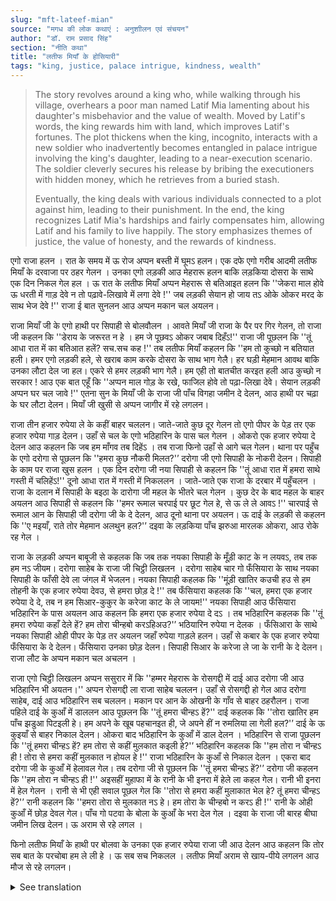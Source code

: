 ```yaml
---
slug: "mft-lateef-mian"
source: "मगध की लोक कथाएं : अनुशाीलन एवं संचयन"
author: "डॉ. राम प्रसाद सिंह"
section: "नीति कथा"
title: "लतीफ मियाँ के होसियारी"
tags: "king, justice, palace intrigue, kindness, wealth"
---
```

<blockquote>
The story revolves around a king who, while walking through his village, overhears a poor man named Latif Mia lamenting about his daughter's misbehavior and the value of wealth. Moved by Latif's words, the king rewards him with land, which improves Latif's fortunes. The plot thickens when the king, incognito, interacts with a new soldier who inadvertently becomes entangled in palace intrigue involving the king's daughter, leading to a near-execution scenario. The soldier cleverly secures his release by bribing the executioners with hidden money, which he retrieves from a buried stash. 

Eventually, the king deals with various individuals connected to a plot against him, leading to their punishment. In the end, the king recognizes Latif Mia's hardships and fairly compensates him, allowing Latif and his family to live happily. The story emphasizes themes of justice, the value of honesty, and the rewards of kindness.
</blockquote>

एगो राजा हलन । रात के समय में ऊ रोज अप्पन बस्ती में घूमऽ हलन। एक दफे एगो गरीब आदमी लतीफ मियाँ के दरवाजा पर ठहर गेलन । उनका एगो लड़की आउ मेहरारू हलन बाकि लड़किया दोसरा के साथे एक दिन निकल गेल हल । ऊ रात के लतीफ मियाँ अप्पन मेहरारू से बतिआइत हलन कि ''जेकरा माल होवे ऊ धरती में गाड़ देवे न तो पढ़ावे-लिखावे में लगा देवे !'' जब लड़की सेयान हो जाय तऽ ओके ओकर मरद के साथ भेज देवे !'' राजा ई बात सुनलन आउ अप्पन मकान चल अयलन। 

राजा मियाँ जी के एगो हाथी पर सिपाही से बोलवौलन । आवते मियाँ जी राजा के पैर पर गिर गेलन, तो राजा जी कहलन कि ''डेराय के जरूरत न हे । हम जे पूछवऽ ओकर जबाब दिहँऽ!'' राजा जी पूछलन कि ''तूं आधा रात में का बतिआत हलें? सच.सच कह !'' तब लतीफ मियाँ कहलन कि ''हम तो कुच्छो न बतियात हली। हमर एगो लड़की हले, से खराब काम करके दोसरा के साथ भाग गेलै। हर घड़ी मेहमान आवथ बाकि उनका लौटा देल जा हल। एकरे से हमर लड़की भाग गेलै। हम एही तो बातचीत करइत हली आउ कुच्छो न सरकार ! आउ एक बात एहूँ कि ''अप्पन माल गोड़ के रखे, फाजिल होवे तो पढ़ा-लिखा देवे। सेयान लड़की अप्पन घर चल जावे !'' एतना सुन के मियाँ जी के राजा जी पाँच विगहा जमीन दे देलन, आउ हाथी पर चढ़ा के घर लौटा देलन। मियाँ जी खुसी से अप्पन जागीर में रहे लगलन।
 
राजा तीन हजार रुपेया ले के कहीं बाहर चललन। जाते-जाते कुछ दूर गेलन तो एगो पीपर के पेड़ तर एक हजार रुपेया गाड़ देलन। उहाँ से चल के एगो भठिहारिन के पास चल गेलन । ओकरो एक हजार रुपेया दे देलन आउ कहलन कि जब हम माँगव तब दिहेंऽ । तब राजा फिनो उहाँ से आगे चल गेलन। थाना पर पहुँच के एगो दरोगा से पूछलन कि ''हमरा कुछ नौकरी मिलत?'’ दरोगा जी एगो सिपाही के नोकरी देलन। सिपाही के काम पर राजा खुस हलन । एक दिन दरोगा जी नया सिपाही से कहलन कि ''तूं आधा रात में हमरा साथे गस्ती में चलिहेंऽ!'' दूनो आधा रात में गस्ती में निकललन । जाते-जाते एक राजा के दरबार में पहुँचलन । राजा के दलान में सिपाही के बइठा के दारोगा जी महल के भीतरे चल गेलन । कुछ देर के बाद महल के बाहर अयलन आउ सिपाही से कहलन कि ''हमर रूमाल चरपाई पर छूट गेल हे, से ऊ ले ले आवऽ !'' चारपाई से रूमाल आन के सिपाही जी दरोगा जी के दे देलन, आउ दूनो थाना पर अयलन। ऊ दाई के लड़की से कहलन कि ''ए मइयाँ, राते तोर मेहमान अलथुन हल?'’ दइवा के लड़किया पाँच झरुआ मारलक ओकरा, आउ रोके रह गेल । 

राजा के लड़की अप्पन बाबूजी से कहलक कि जब तक नयका सिपाही के मूँड़ी काट के न लयवऽ, तब तक हम नऽ जीयम। दरोगा साहेब के राजा जी चिट्ठी लिखलन । दरोगा साहेब चार गो फँसियारा के साथ नयका सिपाही के फाँसी देवे ला जंगल में भेजलन। नयका सिपाही कहलक कि ''मूंड़ी खातिर कउची हउ से हम तोहनी के एक हजार रुपेया देवउ, से हमरा छोड़ दे !'' तब फँसियारा कहलक कि ''चल, हमरा एक हजार रुपेया दे दे, तब न हम सिआर-कुकुर के करेजा काट के ले जायम!'' नयका सिपाही आउ फँसियारा भठिहारिन के पास अयलन आउ कहलन कि हमरा एक हजार रुपेया दे दऽ । तब भठिहारिन कहलक कि ''तूं हमरा रुपेया कहाँ देले हें? हम तोरा चीन्हबो करऽहिअउ?'’ भठियारिन रुपेया न देलक । फँसिआरा के साथे नयका सिपाही ओही पीपर के पेड़ तर अयलन जहाँ रुपेया गाड़ले हलन। उहाँ से कबार के एक हजार रुपेया फँसियारा के दे देलन। फँसियारा उनका छोड़ देलन। सिपाही सिआर के करेजा ले जा के रानी के दे देलन। राजा लौट के अप्पन मकान चल अचलन । 

राजा एगो चिट्ठी लिखलन अप्पन ससुरार में कि ''हम्मर मेहरारू के रोसगद्दी में दाई आउ दरोगा जी आउ भठिहारिन भी अयतन।'' अप्पन रोसगद्दी ला राजा साहेब चललन। उहाँ से रोसगद्दी हो गेल आउ दरोगा साहेब, दाई आउ भठिहारिन सब चललन। मकान पर आन के ओखनी के गाँव से बाहर ठहरौलन। राजा पहिले दाई के कुआँ में डाललन आउ पूछलन कि ''तूं हमरा चीन्हऽ हें?'' दाई कहलक कि ''तोरा खातिर हम पाँच झडुआ पिटइली हे। हम अपने के खूब पहचानइत ही, जे अपने हीं न रुमलिया ला गेली हल?'’ दाई के ऊ कुइयाँ से बाहर निकाल देलन। ओकरा बाद भठिहारिन के कुआँ में डाल देलन । भठिहारिन से राजा पूछलन कि ''तूं हमरा चीन्हऽ हें? हम तोरा से कहीं मुलकात कइली हे?'’ भठिहारिन कहलक कि ''हम तोरा न चीन्हऽ ही ! तोरा से हमरा कहीं मुलकात न होयल हे !'' राजा भठिहारिन के कुआँ से निकाल देलन । एकरा बाद दरोगा जी के कुआँ में हेलावल गेल। तब दरोगा जी से पूछलन कि ''तूं हमरा चीन्हऽ हें?'’ दरोगा जी कहलन कि ''हम तोरा न चीन्हऽ ही !'' अइसहीं मुहाफा में के रानी के भी इनरा में हेले ला कहल गेल। रानी भी इनरा में हेल गेलन । रानी से भी एही सवाल पूछल गेल कि ''तोरा से हमरा कहीं मुलाकात भेल हे? तूं हमरा चीन्हऽ हें?'’ रानी कहलन कि ''हमरा तोरा से मुलकात नऽ हे। हम तोरा के चीन्हबो न करऽ ही !'' रानी के ओही कुआँ में छोड़ देवल गेल। पाँच गो पटवा के बोला के कुआँ के भरा देल गेल । दइवा के राजा जी बारह बीघा जमीन लिख देलन। ऊ अराम से रहे लगल । 

फिनो लतीफ मियाँ के हाथी पर बोलवा के उनका एक हजार रुपेया राजा जी आउ देलन आउ कहलन कि तोर सब बात के परचोबा हम ले ली हे । ऊ सब सच निकलल । लतीफ मियाँ अराम से खाय-पीये लगलन आउ मौज से रहे लगलन।

<details>
<summary>See translation</summary>

Once upon a time, there was a king who would roam his village every night. One day, he stopped at the door of a poor man named Latif Mia. Latif Mia had a daughter and a wife, but the daughters had gone out with others one day. That night, Latif was talking to his wife, saying, "Those who have wealth bury it in the ground or invest it in education! When a girl grows up, they send her off with her husband!" The king heard this conversation and returned to his palace.

The king called a soldier who was with him on an elephant. When he arrived, the soldier fell at the king’s feet, and the king said, "There’s no need to be afraid. I will answer whatever you ask!" The king asked, "What were you talking about at midnight? Tell the truth!" Latif replied, "I wasn’t discussing anything important. I have a daughter who has run away with someone after doing bad things. Guests come every moment, but they are sent back. That’s how my daughter ran away. I was just talking about that, nothing else, Your Majesty! And one more thing: 'Keep your wealth close and, if possible, invest it in education. When the girl matures, let her return home!'” Upon hearing this, the king granted Latif five acres of land, and sent him back home on the elephant. Latif lived happily in his estate.

The king took three thousand rupees and went out somewhere. After a while, he buried one thousand rupees near a peepal tree. From there, he went to a moneylender and gave him another thousand rupees, saying to give it back when he asked for it. Then the king moved on. Upon reaching the police station, he asked an officer, "Will I get a job?" The officer gave him a soldier position, and the king was pleased with this job. One day, the officer asked the new soldier, "You should accompany me for the night patrol!" Both of them set out for the patrol at midnight. As they ventured, they arrived at the king’s court. The officer sat the soldier in the courtyard and entered the palace. After a while, he came back and told the soldier, "I forgot my handkerchief on the cot, go and get it!" The soldier fetched the handkerchief from the bed and handed it to the officer, and then both of them returned to the police station. The officer asked a woman there, "Hey lady, did you have guests last night?" The woman’s daughters slapped him five times and stopped him.

The king's daughter told her father that she wouldn’t live until the new soldier had his head cut off. The king wrote a letter to the officer. The officer sent the new soldier into the forest with four executioners to be executed. The new soldier said, "I will give you one thousand rupees for my life, so let me go!" Then the executioner said, "Fine, give us one thousand rupees, and we will take the heart of a pig!" The new soldier and the executioners went to the moneylender and asked him to give them one thousand rupees. The moneylender said, "Where did you get any rupees? How will I recognize you?" The moneylender did not give any money. The new soldier and the executioners then went back to the peepal tree where the money was buried. There, they took out the one thousand rupees and gave it to the executioners, who then let him go. The soldier took the heart of a pig to the queen. The king then returned to his palace.

The king wrote a letter to his in-laws stating, "My wife is at the cooking place with the officer, the nurse, and the moneylender." The king then went to his cooking place. The cooking took place there, and the officer, nurse, and moneylender left. Back at the house, the king had them stay outside the village. First, he threw the nurse into a well and asked, "Do you recognize me?" The nurse replied, "I have beaten five girls for you. I know you very well; were you not the one who left us?" The king pulled her out of the well. After that, he threw the moneylender into the well and asked, "Do you recognize me? Have we met before?" The moneylender replied, "I do not recognize you! I have never met you!" The king let the moneylender out of the well. Then he threw the officer into the well. The king asked the officer, "Do you recognize me?" The officer replied, "I do not recognize you!" In this manner, the queen was also thrown into the well and asked, "Have we met? Do you recognize me?" The queen said, "I have never met you. I do not even know you!" The queen was left in that well. The king filled the wells with the five men. The king assigned twelve acres of land to the nurse. She lived comfortably.

Finally, the king summoned Latif Mia and gave him one thousand rupees, saying that he had taken note of everything regarding him. Everything turned out to be true. Latif Mia started living comfortably, eating and drinking well, and enjoying himself.
</details>